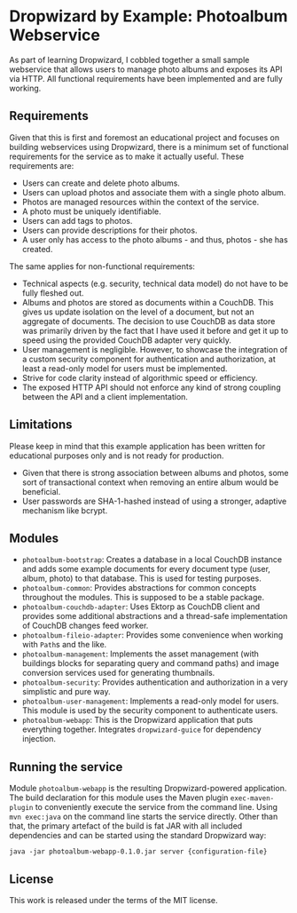 # Dropwizard by Example: Photoalbum Webservice

As part of learning Dropwizard, I cobbled together a small sample webservice that allows users to manage photo albums and exposes its API via HTTP. All functional requirements have been implemented and are fully working.

## Requirements

Given that this is first and foremost an educational project and focuses on building webservices using Dropwizard, there is a minimum set of functional requirements for the service as to make it actually useful. These requirements are:

* Users can create and delete photo albums.
* Users can upload photos and associate them with a single photo album.
* Photos are managed resources within the context of the service.
* A photo must be uniquely identifiable.
* Users can add tags to photos.
* Users can provide descriptions for their photos.
* A user only has access to the photo albums - and thus, photos - she has created.

The same applies for non-functional requirements:

* Technical aspects (e.g. security, technical data model) do not have to be fully fleshed out.
* Albums and photos are stored as documents within a CouchDB. This gives us update isolation on the level of a document, but not an aggregate of documents. The decision to use CouchDB as data store was primarily driven by the fact that I have used it before and get it up to speed using the provided CouchDB adapter very quickly.
* User management is negligible. However, to showcase the integration of a custom security component for authentication and authorization, at least a read-only model for users must be implemented.
* Strive for code clarity instead of algorithmic speed or efficiency.
* The exposed HTTP API should not enforce any kind of strong coupling between the API and a client implementation.

## Limitations

Please keep in mind that this example application has been written for educational purposes only and is not ready for production.

* Given that there is strong association between albums and photos, some sort of transactional context when removing an entire album would be beneficial.
* User passwords are SHA-1-hashed instead of using a stronger, adaptive mechanism like bcrypt. 

## Modules

* `photoalbum-bootstrap`: Creates a database in a local CouchDB instance and adds some example documents for every document type (user, album, photo) to that database. This is used for testing purposes.
* `photoalbum-common`: Provides abstractions for common concepts throughout the modules. This is supposed to be a stable package.
* `photoalbum-couchdb-adapter`: Uses Ektorp as CouchDB client and provides some additional abstractions and a thread-safe implementation of CouchDB changes feed worker.
* `photoalbum-fileio-adapter`: Provides some convenience when working with `Path`s and the like.
* `photoalbum-management`: Implements the asset management (with buildings blocks for separating query and command paths) and image conversion services used for generating thumbnails.
* `photoalbum-security`: Provides authentication and authorization in a very simplistic and pure way.
* `photoalbum-user-management`: Implements a read-only model for users. This module is used by the security component to authenticate users.
* `photoalbum-webapp`: This is the Dropwizard application that puts everything together. Integrates `dropwizard-guice` for dependency injection.

## Running the service

Module `photoalbum-webapp` is the resulting Dropwizard-powered application. The build declaration for this module uses the Maven plugin `exec-maven-plugin` to conveniently execute the service from the command line. Using `mvn exec:java` on the command line starts the service directly. Other than that, the primary artefact of the build is fat JAR with all included dependencies and can be started using the standard Dropwizard way: 

    java -jar photoalbum-webapp-0.1.0.jar server {configuration-file}

## License

This work is released under the terms of the MIT license.